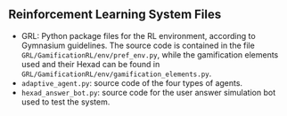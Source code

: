 ## Reinforcement Learning System Files

* GRL: Python package files for the RL environment, according to Gymnasium guidelines. The source code is contained in the file `GRL/GamificationRL/env/pref_env.py`, while the gamification elements used and their Hexad can be found in `GRL/GamificationRL/env/gamification_elements.py`.
* `adaptive_agent.py`: source code of the four types of agents.
* `hexad_answer_bot.py`: source code for the user answer simulation bot used to test the system.
